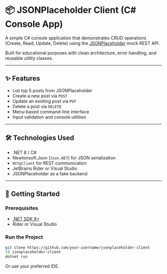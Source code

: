 # 📦 JSONPlaceholder Client (C# Console App)

A simple C# console application that demonstrates CRUD operations (Create, Read, Update, Delete) using the [JSONPlaceholder](https://jsonplaceholder.typicode.com/) mock REST API.

Built for educational purposes with clean architecture, error handling, and reusable utility classes.

---

## ✨ Features

- List top 5 posts from JSONPlaceholder
- Create a new post via `POST`
- Update an existing post via `PUT`
- Delete a post via `DELETE`
- Menu-based command-line interface
- Input validation and console utilities

---

## 🛠 Technologies Used

- .NET 8 / C#
- Newtonsoft.Json (`Json.NET`) for JSON serialization
- `HttpClient` for REST communication
- JetBrains Rider or Visual Studio
- JSONPlaceholder as a fake backend

---

## 🚀 Getting Started

### Prerequisites

- [.NET SDK 8+](https://dotnet.microsoft.com/en-us/download)
- Rider or Visual Studio

### Run the Project

```bash
git clone https://github.com/your-username/jsonplaceholder-client
cd jsonplaceholder-client
dotnet run
```
Or use your preferred IDE.